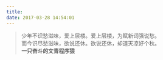 ```yaml
---
title: 
date: 2017-03-28 14:54:01
---
```

<blockquote class="blockquote-center">少年不识愁滋味，爱上层楼。爱上层楼，为赋新词强说愁。
<br/>而今识尽愁滋味，欲说还休。欲说还休，却道天凉好个秋。
<br/><strong>一只奋斗的文青程序猿</strong></blockquote>

